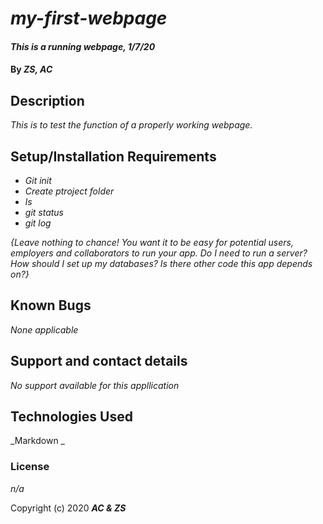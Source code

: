 # _my-first-webpage_

#### _This is a running webpage, 1/7/20_

#### By _**ZS, AC**_

## Description

_This is to test the function of a properly working webpage._

## Setup/Installation Requirements

* _Git init_
* _Create ptroject folder_
* _ls_
* _git status_
* _git log_

_{Leave nothing to chance! You want it to be easy for potential users, employers and collaborators to run your app. Do I need to run a server? How should I set up my databases? Is there other code this app depends on?}_

## Known Bugs

_None applicable_

## Support and contact details

_No support available for this appllication_

## Technologies Used

_Markdown _

### License

*n/a*

Copyright (c) 2020 **_AC & ZS_**